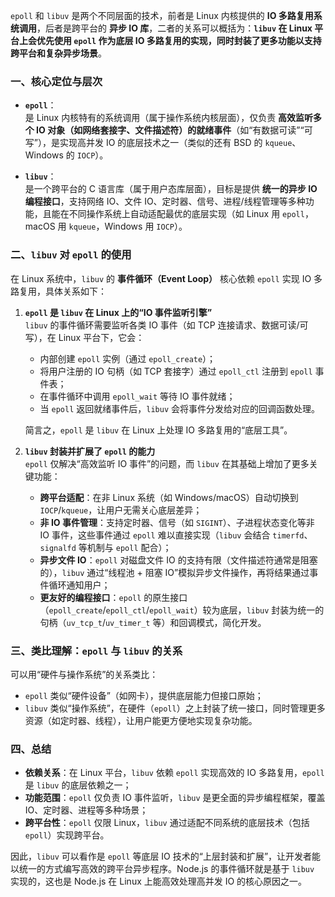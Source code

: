 `epoll` 和 `libuv` 是两个不同层面的技术，前者是 Linux 内核提供的 **IO 多路复用系统调用**，后者是跨平台的 **异步 IO 库**，二者的关系可以概括为：**`libuv` 在 Linux 平台上会优先使用 `epoll` 作为底层 IO 多路复用的实现，同时封装了更多功能以支持跨平台和复杂异步场景**。


### 一、核心定位与层次
- **`epoll`**：  
  是 Linux 内核特有的系统调用（属于操作系统内核层面），仅负责 **高效监听多个 IO 对象（如网络套接字、文件描述符）的就绪事件**（如“有数据可读”“可写”），是实现高并发 IO 的底层技术之一（类似的还有 BSD 的 `kqueue`、Windows 的 `IOCP`）。

- **`libuv`**：  
  是一个跨平台的 C 语言库（属于用户态库层面），目标是提供 **统一的异步 IO 编程接口**，支持网络 IO、文件 IO、定时器、信号、进程/线程管理等多种功能，且能在不同操作系统上自动适配最优的底层实现（如 Linux 用 `epoll`，macOS 用 `kqueue`，Windows 用 `IOCP`）。


### 二、`libuv` 对 `epoll` 的使用
在 Linux 系统中，`libuv` 的 **事件循环（Event Loop）** 核心依赖 `epoll` 实现 IO 多路复用，具体关系如下：

1. **`epoll` 是 `libuv` 在 Linux 上的“IO 事件监听引擎”**  
   `libuv` 的事件循环需要监听各类 IO 事件（如 TCP 连接请求、数据可读/可写），在 Linux 平台下，它会：  
   - 内部创建 `epoll` 实例（通过 `epoll_create`）；  
   - 将用户注册的 IO 句柄（如 TCP 套接字）通过 `epoll_ctl` 注册到 `epoll` 事件表；  
   - 在事件循环中调用 `epoll_wait` 等待 IO 事件就绪；  
   - 当 `epoll` 返回就绪事件后，`libuv` 会将事件分发给对应的回调函数处理。  

   简言之，`epoll` 是 `libuv` 在 Linux 上处理 IO 多路复用的“底层工具”。

2. **`libuv` 封装并扩展了 `epoll` 的能力**  
   `epoll` 仅解决“高效监听 IO 事件”的问题，而 `libuv` 在其基础上增加了更多关键功能：  
   - **跨平台适配**：在非 Linux 系统（如 Windows/macOS）自动切换到 `IOCP`/`kqueue`，让用户无需关心底层差异；  
   - **非 IO 事件管理**：支持定时器、信号（如 `SIGINT`）、子进程状态变化等非 IO 事件，这些事件通过 `epoll` 难以直接实现（`libuv` 会结合 `timerfd`、`signalfd` 等机制与 `epoll` 配合）；  
   - **异步文件 IO**：`epoll` 对磁盘文件 IO 的支持有限（文件描述符通常是阻塞的），`libuv` 通过“线程池 + 阻塞 IO”模拟异步文件操作，再将结果通过事件循环通知用户；  
   - **更友好的编程接口**：`epoll` 的原生接口（`epoll_create`/`epoll_ctl`/`epoll_wait`）较为底层，`libuv` 封装为统一的句柄（`uv_tcp_t`/`uv_timer_t` 等）和回调模式，简化开发。  


### 三、类比理解：`epoll` 与 `libuv` 的关系
可以用“硬件与操作系统”的关系类比：  
- `epoll` 类似“硬件设备”（如网卡），提供底层能力但接口原始；  
- `libuv` 类似“操作系统”，在硬件（`epoll`）之上封装了统一接口，同时管理更多资源（如定时器、线程），让用户能更方便地实现复杂功能。  


### 四、总结
- **依赖关系**：在 Linux 平台，`libuv` 依赖 `epoll` 实现高效的 IO 多路复用，`epoll` 是 `libuv` 的底层依赖之一；  
- **功能范围**：`epoll` 仅负责 IO 事件监听，`libuv` 是更全面的异步编程框架，覆盖 IO、定时器、进程等多种场景；  
- **跨平台性**：`epoll` 仅限 Linux，`libuv` 通过适配不同系统的底层技术（包括 `epoll`）实现跨平台。  

因此，`libuv` 可以看作是 `epoll` 等底层 IO 技术的“上层封装和扩展”，让开发者能以统一的方式编写高效的跨平台异步程序。Node.js 的事件循环就是基于 `libuv` 实现的，这也是 Node.js 在 Linux 上能高效处理高并发 IO 的核心原因之一。